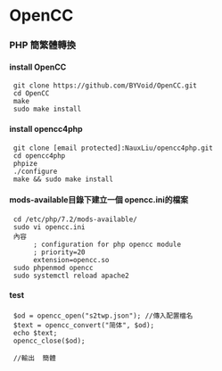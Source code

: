 # OpenCC

### PHP 簡繁體轉換

#### install OpenCC
     git clone https://github.com/BYVoid/OpenCC.git
     cd OpenCC
     make
     sudo make install
     
#### install opencc4php
     git clone [email protected]:NauxLiu/opencc4php.git
     cd opencc4php
     phpize
     ./configure
     make && sudo make install
     
#### mods-available目錄下建立一個 opencc.ini的檔案
     cd /etc/php/7.2/mods-available/
     sudo vi opencc.ini
     內容
          ; configuration for php opencc module
          ; priority=20
          extension=opencc.so
     sudo phpenmod opencc
     sudo systemctl reload apache2
     
#### test

     $od = opencc_open("s2twp.json"); //傳入配置檔名
     $text = opencc_convert("简体", $od);
     echo $text;
     opencc_close($od);
     
     //輸出  簡體

